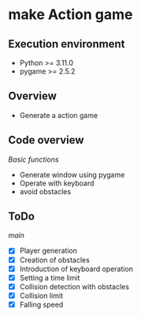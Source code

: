 # make Action game
## __Execution environment__
- Python >= 3.11.0
- pygame >= 2.5.2

## __Overview__
- Generate a action game

## __Code overview__

_Basic functions_
 
- Generate window using pygame
- Operate with keyboard
- avoid obstacles

## __ToDo__

_main_

- [x] Player generation
- [x] Creation of obstacles
- [x] Introduction of keyboard operation
- [x] Setting a time limit
- [x] Collision detection with obstacles
- [x] Collision limit
- [x] Falling speed
